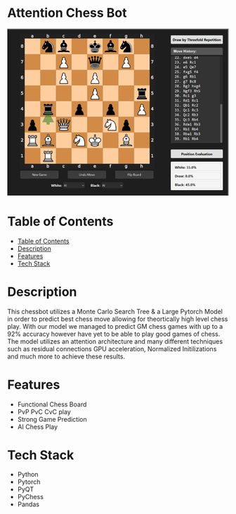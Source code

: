 # Attention Chess Bot

![Attention Chess Bot screenshot](./chessbot.png)


# Table of Contents

- [Table of Contents](#table-of-contents)
- [Description](#description)
- [Features](#features)
- [Tech Stack](#tech-stack)

# Description

This chessbot utilizes a Monte Carlo Search Tree & a Large Pytorch Model in order to predict best chess move allowing for theortically high level chess play. With our model we managed to predict GM chess games with up to a 92% accuracy however have yet to be able to play good games of chess. The model utilizes an attention architecture and many different techniques such as residual connections GPU acceleration, Normalized Initilizations and much more to achieve these results.

# Features

- Functional Chess Board
- PvP PvC CvC play
- Strong Game Prediction
- AI Chess Play

# Tech Stack

- Python
- Pytorch
- PyQT
- PyChess
- Pandas




